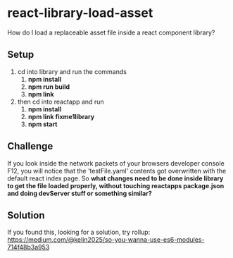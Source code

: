 # react-library-load-asset
How do I load a replaceable asset file inside a react component library?

## Setup
1. cd into library and run the commands
    1. **npm install**
    1. **npm run build**
    1. **npm link**
1. then cd into reactapp and run
    1. **npm install**
    1. **npm link fixme1library**
    1. **npm start**
  
## Challenge
If you look inside the network packets of your browsers developer console F12, you will notice that the 'testFile.yaml' contents got overwritten with the default react index page. So **what changes need to be done inside library to get the file loaded properly, __without__ touching reactapps package.json and doing devServer stuff or something similar?**

## Solution
If you found this, looking for a solution, try rollup: https://medium.com/@kelin2025/so-you-wanna-use-es6-modules-714f48b3a953
